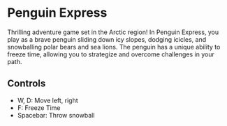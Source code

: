 # Penguin Express

Thrilling adventure game set in the Arctic region! In Penguin Express, you play as a brave penguin sliding down icy slopes, dodging icicles, and snowballing polar bears and sea lions. The penguin has a unique ability to freeze time, allowing you to strategize and overcome challenges in your path.

## Controls

- W, D: Move left, right
- F: Freeze Time
- Spacebar: Throw snowball
